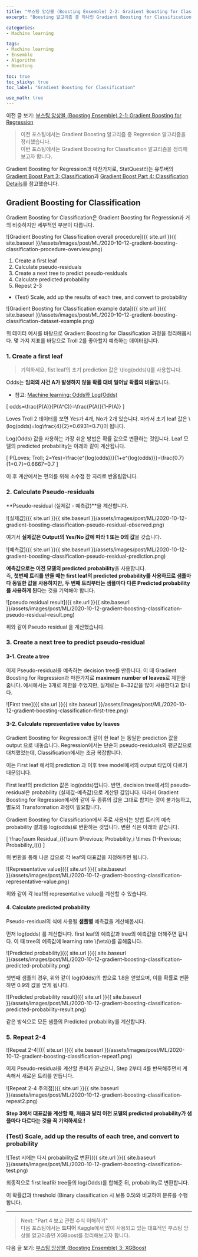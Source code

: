 ```yaml
---
title: "부스팅 앙상블 (Boosting Ensemble) 2-2: Gradient Boosting for Classification"
excerpt: "Boosting 알고리즘 중 하나인 Gradient Boosting for Classification을 정리해봅시다"

categories:
- Machine learning

tags:
- Machine learning
- Ensemble
- Algorithm
- Boosting

toc: true
toc_sticky: true
toc_label: "Gradient Boosting for Classification"

use_math: true
---
```


이전 글 보기: [부스팅 앙상블 (Boosting Ensemble) 2-1: Gradient Boosting for Regression](https://tyami.github.io/machine%20learning/ensemble-4-boosting-gradient-boosting-regression/)

> 이전 포스팅에서는 Gradient Boosting 알고리즘 중 Regression 알고리즘을 정리했습니다.  
> 이번 포스팅에서는 Gradient Boosting for Classfication 알고리즘을 정리해보고자 합니다.

Gradient Boosting for Regression과 마찬가지로, StatQuest라는 유투버의 [Gradient Boost Part 3: Classification](https://www.youtube.com/watch?v=jxuNLH5dXCs)과 [Gradient Boost Part 4: Classification Details](https://www.youtube.com/watch?v=StWY5QWMXCw)를 참고했습니다.
 
## Gradient Boosting for Classification

Gradient Boosting for Classification은 Gradient Boosting for Regression과 거의 비슷하지만 세부적인 부분이 다릅니다.

![Gradient Boosting for Classification overall procedure]({{ site.url }}{{ site.baseurl }}/assets/images/post/ML/2020-10-12-gradient-boosting-classification-procedure-overview.png)

1. Create a first leaf
2. Calculate pseudo-residuals
3. Create a next tree to predict pseudo-residuals
4. Calculate predicted probability
4. Repest 2-3

- (Test) Scale, add up the results of each tree, and convert to probability

![Gradient Boosting for Classification example data]({{ site.url }}{{ site.baseurl }}/assets/images/post/ML/2020-10-12-gradient-boosting-classification-dataset-example.png)

위 데이터 예시를 바탕으로 Gradient Boosting for Classification 과정을 정리해봅시다. 몇 가지 지표를 바탕으로 Troll 2를 좋아할지 예측하는 데이터입니다.

### 1. Create a first leaf

> 기억하세요, fist leaf의 초기 prediction 값은 \\(log(odds)\\)를 사용합니다.

Odds는 **임의의 사건 A가 발생하지 않을 확률 대비 일어날 확률의 비율**입니다.

- 참고: [Machine learning: Odds와 Log(Odds)](https://tyami.github.io/machine%20learning/machine-learning-1-odds/)

\[
odds=\frac{P(A)}{P(A^C)}=\frac{P(A)}{1-P(A)}
\]

Loves Troll 2 데이터를 보면 Yes가 4개, No가 2개 있습니다. 따라서 초기 leaf 값은 \\(log(odds)=log\frac{4}{2}=0.6931=0.7\\)이 됩니다.

Log(Odds) 값을 사용하는 가장 쉬운 방법은 확률 값으로 변환하는 것입니다. Leaf 모델의 predicted probability는 아래와 같이 계산됩니다.

\[
P(Loves\; Troll\; 2=Yes)=\frac{e^{log(odds)}}{1+e^{log(odds)}}=\frac{0.7}{1+0.7}=0.6667=0.7
\]

이 후 계산에서는 편의를 위해 소수점 한 자리로 반올림합니다.

### 2. Calculate Pseudo-residuals

**Pseudo-residual (실제값 - 예측값)**을 계산합니다.

![실제값]({{ site.url }}{{ site.baseurl }}/assets/images/post/ML/2020-10-12-gradient-boosting-classification-pseudo-residual-observed.png)

여기서 **실제값은 Output의 Yes/No 값에 따라 1 또는 0의 값**을 갖습니다. 

![예측값]({{ site.url }}{{ site.baseurl }}/assets/images/post/ML/2020-10-12-gradient-boosting-classification-pseudo-residual-prediction.png)

**예측값으로는 이전 모델의 predicted probability**을 사용합니다.  
즉, **첫번째 트리를 만들 때는 first leaf의 predicted probability를 사용하므로 샘플마다 동일한 값을 사용하지만, 두 번째 트리부터는 샘플마다 다른 Predicted probability를 사용하게 된다**는 것을 기억해야 합니다. 

![pseudo residual result]({{ site.url }}{{ site.baseurl }}/assets/images/post/ML/2020-10-12-gradient-boosting-classification-pseudo-residual-result.png)

위와 같이 Pseudo residual 을 계산했습니다.

### 3. Create a next tree to predict pseudo-residual

#### 3-1. Create a tree

이제 Pseudo-residual을 예측하는 decision tree를 만듭니다. 이 때 Gradient Boosting for Regression과 마찬가지로 **maximum number of leaves**로 제한을 줍니다. 예시에서는 3개로 제한을 주었지만, 실제로는 8~32값을 많이 사용한다고 합니다.

![First tree]({{ site.url }}{{ site.baseurl }}/assets/images/post/ML/2020-10-12-gradient-boosting-classification-first-tree.png)

#### 3-2. Calculate representative value by leaves

Gradient Boosting for Regression과 같이 한 leaf 는 동일한 prediction 값을 output 으로 내놓습니다. Regression에서는 단순히 pseudo-residuals의 평균값으로 대치했었는데, Classification에서는 조금 복잡합니다.

이는 First leaf 에서의 prediction 과 이후 tree model에서의 output 타입이 다르기 때문입니다.

First leaf의 prediction 값은 log(odds)입니다. 반면, decision tree에서의 pseudo-residual은 probability (실제값-예측값)으로 계산된 값입니다. 따라서 Gradient Boosting for Regression에서와 같이 두 종류의 값을 그대로 합치는 것이 불가능하고, 별도의 Transformation 과정이 필요합니다.

Gradient Boosting for Classification에서 주로 사용되는 방법 트리의 예측 probability 결과를 log(odds)로 변환하는 것입니다. 변환 식은 아래와 같습니다.

\[
\frac{\sum Residual_i}{\sum (Previous\; Probability_i \times (1-Previous\; Probability_i))}
\]

위 변환을 통해 나온 값으로 각 leaf의 대표값을 지정해주면 됩니다.

![Representative value]({{ site.url }}{{ site.baseurl }}/assets/images/post/ML/2020-10-12-gradient-boosting-classification-representative-value.png)

위와 같이 각 leaf의 representative value를 계산할 수 있습니다.

#### 4. Calculate predicted probability

Pseudo-residual의 식에 사용될 **샘플별** 예측값을 계산해봅시다.

먼저 log(odds) 를 계산합니다. first leaf의 예측값과 tree의 예측값을 더해주면 됩니다. 이 때 tree의 예측값에 learning rate \\(\eta\\)를 곱해줍니다.

![Predicted probability]({{ site.url }}{{ site.baseurl }}/assets/images/post/ML/2020-10-12-gradient-boosting-classification-predicted-probability.png)

첫번째 샘플의 경우, 위와 같이 log(Odds)의 합으로 1.8을 얻었으며, 이를 확률로 변환하면 0.9의 값을 얻게 됩니다.

![Predicted probability result]({{ site.url }}{{ site.baseurl }}/assets/images/post/ML/2020-10-12-gradient-boosting-classification-predicted-probability-result.png)

같은 방식으로 모든 샘플의 Predicted probability를 계산합니다.

### 5. Repeat 2-4

![Repeat 2-4]({{ site.url }}{{ site.baseurl }}/assets/images/post/ML/2020-10-12-gradient-boosting-classification-repeat1.png)

이제 Pseudo-residual을 계산할 준비가 끝났으니, Step 2부터 4를 반복해주면서 계속해서 새로운 트리를 만듭니다.

![Repeat 2-4 주의점]({{ site.url }}{{ site.baseurl }}/assets/images/post/ML/2020-10-12-gradient-boosting-classification-repeat2.png)

**Step 3에서 대표값을 계산할 때, 처음과 달리 이전 모델의 predicted probability가 샘플마다 다르다는 것을 꼭 기억하세요 !**

### (Test) Scale, add up the results of each tree, and convert to probability

![Test 시에는 다시 probability로 변환]({{ site.url }}{{ site.baseurl }}/assets/images/post/ML/2020-10-12-gradient-boosting-classification-test.png)

최종적으로 first leaf와 tree들의 log(Odds)를 합해준 뒤, probability로 변환합니다.

이 확률값과 threshold (Binary classification 시 보통 0.5)와 비교하여 분류를 수행합니다.

---

> Next: "Part 4 보고 관련 수식 이해하기"  
> 다음 포스팅에서는 **드디어** Kaggle에서 많이 사용되고 있는 대표적인 부스팅 앙상블 알고리즘인 XGBoost를 정리해보고자 합니다.

다음 글 보기: [부스팅 앙상블 (Boosting Ensemble) 3: XGBoost](https://tyami.github.io/machine%20learning/ensemble-6-boosting-gradient-boosting-classification)
